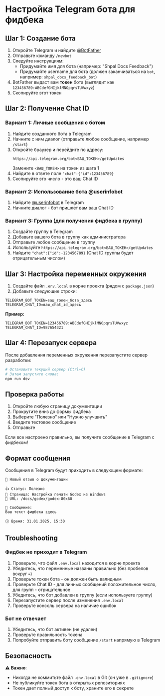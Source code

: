 # Настройка Telegram бота для фидбека

## Шаг 1: Создание бота

1. Откройте Telegram и найдите [@BotFather](https://t.me/botfather)
2. Отправьте команду `/newbot`
3. Следуйте инструкциям:
   - Придумайте имя для бота (например: "Shpal Docs Feedback")
   - Придумайте username для бота (должен заканчиваться на `bot`, например: `shpal_docs_feedback_bot`)
4. BotFather выдаст вам **токен** бота (выглядит как `123456789:ABCdefGHIjklMNOpqrsTUVwxyz`)
5. Скопируйте этот токен

## Шаг 2: Получение Chat ID

### Вариант 1: Личные сообщения с ботом

1. Найдите созданного бота в Telegram
2. Начните с ним диалог (отправьте любое сообщение, например `/start`)
3. Откройте браузер и перейдите по адресу:
   ```
   https://api.telegram.org/bot<ВАШ_ТОКЕН>/getUpdates
   ```
   Замените `<ВАШ_ТОКЕН>` на токен из шага 1
4. Найдите в ответе поле `"chat":{"id":123456789}`
5. Скопируйте это число - это ваш Chat ID

### Вариант 2: Использование бота @userinfobot

1. Найдите [@userinfobot](https://t.me/userinfobot) в Telegram
2. Начните диалог - бот пришлет вам ваш Chat ID

### Вариант 3: Группа (для получения фидбека в группу)

1. Создайте группу в Telegram
2. Добавьте вашего бота в группу как администратора
3. Отправьте любое сообщение в группу
4. Используйте `https://api.telegram.org/bot<ВАШ_ТОКЕН>/getUpdates`
5. Найдите `"chat":{"id":-123456789}` (Chat ID группы будет отрицательным числом)

## Шаг 3: Настройка переменных окружения

1. Создайте файл `.env.local` в корне проекта (рядом с `package.json`)
2. Добавьте следующие строки:

```env
TELEGRAM_BOT_TOKEN=ваш_токен_бота_здесь
TELEGRAM_CHAT_ID=ваш_chat_id_здесь
```

**Пример:**
```env
TELEGRAM_BOT_TOKEN=123456789:ABCdefGHIjklMNOpqrsTUVwxyz
TELEGRAM_CHAT_ID=987654321
```

## Шаг 4: Перезапуск сервера

После добавления переменных окружения перезапустите сервер разработки:

```bash
# Остановите текущий сервер (Ctrl+C)
# Затем запустите снова:
npm run dev
```

## Проверка работы

1. Откройте любую страницу документации
2. Прокрутите вниз до формы фидбека
3. Выберите "Полезно" или "Нужно улучшить"
4. Введите тестовое сообщение
5. Отправьте

Если все настроено правильно, вы получите сообщение в Telegram с фидбеком!

## Формат сообщения

Сообщения в Telegram будут приходить в следующем формате:

```
📝 Новый отзыв о документации

👍 Статус: Полезно
📄 Страница: Настройка печати Godex из Windows
🔗 URL: /docs/godex/godex-80x60

💬 Сообщение:
Ваш текст фидбека здесь

🕒 Время: 31.01.2025, 15:30
```

## Troubleshooting

### Фидбек не приходит в Telegram

1. Проверьте, что файл `.env.local` находится в корне проекта
2. Убедитесь, что переменные названы правильно (без пробелов вокруг `=`)
3. Проверьте токен бота - он должен быть валидным
4. Проверьте Chat ID - для личных сообщений положительное число, для групп - отрицательное
5. Убедитесь, что бот добавлен в группу (если используете группу)
6. Перезапустите сервер после изменения `.env.local`
7. Проверьте консоль сервера на наличие ошибок

### Бот не отвечает

1. Убедитесь, что бот активен (не удален)
2. Проверьте правильность токена
3. Попробуйте отправить боту сообщение `/start` напрямую в Telegram

## Безопасность

⚠️ **Важно**: 
- Никогда не коммитьте файл `.env.local` в Git (он уже в `.gitignore`)
- Не публикуйте токен бота в открытых репозиториях
- Токен дает полный доступ к боту, храните его в секрете

